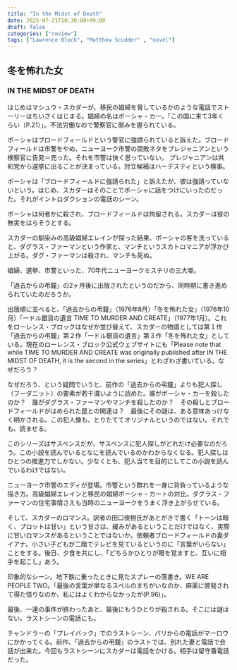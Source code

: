 ```yaml
---
title: "In the Midst of Death"
date: 2025-07-21T10:30:00+09:00
draft: false
categories: ["review"]
tags: ["Lawrence Block", "Matthew Scudder" , "novel"]
---
```


## 冬を怖れた女
### IN THE MIDST OF DEATH

はじめはマシュウ・スカダーが、移民の娼婦を脅しているかのような電話でストーリーはちいさくはじまる。娼婦の名はポーシャ・カー。「この国に来て3年くらい（P.21）」。不法労働なので警察官に弱みを握られている。

ポーシャはブロードフィールドという警官に強請られていると訴えた。ブロードフィールドは市警をやめ、ニューヨーク市警の腐敗ネタをプレジャニアンという検察官に告発＝売った。それを市警は快く思っていない。
プレジャニアンは共和党から選挙に出ることが決まっている。対立候補はハーデスティという検事。

ポーシャは「ブロードフィールドに強請られた」と訴えたが、彼は強請っていないという。はじめ、スカダーはそのことでポーシャに話をつけにいったのだった。それがイントロダクションの電話のシーン。

ポーシャは何者かに殺され、ブロードフィールドは拘留される。スカダーは彼の無実をはらそうとする。

スカダーの馴染みの高級娼婦エレインが探った結果、ポーシャの客を洗っていると、ダグラス・ファーマンという作家と、マンチというスカトロマニアが浮かび上がる。ダグ・ファーマンは殺され、マンチも死ぬ。

娼婦、選挙、市警といった、70年代ニューヨークミステリの三大噺。

「過去からの弔鐘」の2ヶ月後に出版されたというのだから、同時期に書き進められていたのだろうか。

出版順に並べると、「過去からの弔鐘」（1976年8月）「冬を怖れた女」（1976年10月）「一ドル銀貨の遺言 TIME TO MURDER AND CREATE」（1977年1月）。これをローレンス・ブロックはなぜか並び替えて、スカダーの物語としては第１作「過去からの弔鐘」第２作「一ドル銀貨の遺言」第３作「冬を怖れた女」としている。現在のローレンス・ブロック公式ウェブサイトにも「Please note that while TIME TO MURDER AND CREATE was originally published after IN THE MIDST OF DEATH, it is the second in the series」とわざわざ書いている。なぜだろう？

なぜだろう、という疑問でいうと、前作の「過去からの弔鐘」よりも犯人探し（フーダニット）の要素が若干濃いように読めた。誰がポーシャ・カーを殺したのか？　誰がダグラス・ファーマンやマンチを殺したのか？　その殺しとブロードフィールドがはめられた罠との関連は？　最後にその謎は、ある意味あっけなく明かされる。この犯人像も、とりたててオリジナルというのではない。それでも、読ませる。

このシリーズはサスペンスだが、サスペンスに犯人探しがどれだけ必要なのだろう。この小説を読んでいるとなにを読んでいるのかわからなくなる。犯人探しはひとつの推進力でしかない。少なくとも、犯人当てを目的にしてこの小説を読んでいるわけではない。

ニューヨーク市警のエディが登場。市警という群れを一身に背負っているような描き方。高級娼婦エレインと移民の娼婦ポーシャ・カートの対比。ダグラス・ファーマンの住宅事情さえも当時のニューヨークをうまく浮き上がらせている。

そして、スカダーのロマンス。訳者の田口俊樹氏があとがきで書く「トーンは暗く、プロットは甘い」という甘さは、緩みがあるということだけではなく、実際に甘いロマンスがあるということではないか。依頼者ブロードフィールドの妻ダイアナ。小さい子どもが二階でテレビを見ているというのに「言葉がいらない」ことをする。後日、夕食を共にし、「どちらかひとりが眼を覚ますと、互いに相手を起こし」あう。

印象的なシーン。地下鉄に乗ったときに見たスプレーの落書き。WE ARE PEOPLE TWO。「最後の言葉が単なるスペルのまちがいなのか、麻薬に啓発されて得た悟りなのか、私にはよくわからなかったが(P.96)」。

最後、一連の事件が終わったあと、最後にもうひとりが殺される。そこには謎はない。ラストシーンの電話にも。

チャンドラーの「プレイバック」でのラストシーン、パリからの電話がマーロウにかかってくる。前作、「過去からの弔鐘」のラストでは、別れた妻と電話で会話が出来た。今回もラストシーンにスカダーは電話をかける。相手は留守番電話だった。